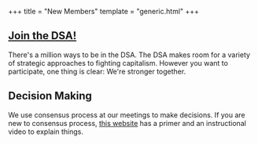 +++
title = "New Members"
template = "generic.html"
+++

## [Join the DSA!](https://act.dsausa.org/donate/membership/)

There's a million ways to be in the DSA.
The DSA makes room for a variety of strategic approaches to fighting capitalism.
However you want to participate, one thing is clear: We're stronger together.

## Decision Making

We use consensus process at our meetings to make decisions. 
If you are new to consensus process, [this website](https://www.consensusdecisionmaking.org/)
has a primer and an instructional video to explain things. 
